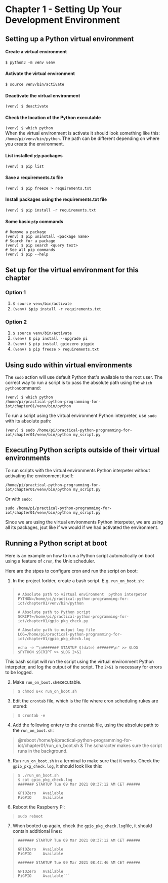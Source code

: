 # Chapter 1 - Setting Up Your Development Environment 

## Setting up a Python virtual environment
#### Create a virtual environment
```$ python3 -m venv venv```

#### Activate the virtual environment
```$ source venv/bin/activate```

#### Deactivate the virtual environment
```(venv) $ deactivate```

#### Check the location of the Python executable
```(venv) $ which python```<br>
When the virtual environment is activate it should look something
like this: ```/home/pi/venv/bin/python```. The path can be different
depending on where you create the environment.

#### List installed ```pip``` packages
```(venv) $ pip list```

#### Save a requirements.tx file
```(venv) $ pip freeze > requirements.txt```

#### Install packages using the requirements.txt file
```(venv) $ pip install -r requirements.txt```

#### Some basic `pip` commands

```
# Remove a package
(venv) $ pip uninstall <package name>
# Search for a package
(venv) $ pip search <query text>
# See all pip commands
(venv) $ pip --help
```

## Set up for the virtual environment for this chapter<br>
### Option 1
1. `$ source venv/bin/activate`
2. `(venv) $pip install -r requirements.txt`

### Option 2
1. `$ source venv/bin/activate`
2. `(venv) $ pip install --upgrade pi`
3. `(venv) $ pip install gpiozero pigpio`
4. `(venv) $ pip freeze > requirements.txt`

## Using sudo within virtual environments
The `sudo` action will use default Python that's available to the root user. The correct way to run a script is to pass the absolute path using the `which python`command:<br>
```
(venv) $ which python
/home/pi/practical-python-programming-for-iot/chapter01/venv/bin/python
```
To run a script using the virtual environment Python interpreter, use `sudo` with its absolute path:<br>
```
(venv) $ sudo /home/pi/practical-python-programming-for-iot/chapter01/venv/bin/python my_script.py
```
## Executing Python scripts outside of their virtual environments
To run scripts with the virtual environments Python interpeter without activating the environment itself:<br>
```
/home/pi/practical-python-programming-for-iot/chapter01/venv/bin/python my_script.py
```
Or with `sudo`:<br>
```
sudo /home/pi/practical-python-programming-for-iot/chapter01/venv/bin/python my_script.py
```
Since we are using the virtual environments Python interpeter, we are using all its packages, jsut like if we would if we had activated the environment.

## Running a Python script at boot
Here is an example on how to run a Python script automatically on boot using a feature of `cron`, the Unix scheduler.<br>

Here are the stpes to configure cron and run the script on boot:<br>
1. In the project forlder, create a bash script. E.g. `run_on_boot.sh`:
>```#!/bin/bash
>
># Absolute path to virtual environment  python interpeter
>PYTHON=/home/pi/practical-python-programming-for-iot/chapter01/venv/bin/python
>
># Absolute path to Python script
>SCRIPT=/home/pi/practical-python-programming-for-iot/chapter01/gpio_pkg_check.py
>
># Absolute path to output log file
>LOG=/home/pi/practical-python-programming-for-iot/chapter01/gpio_pkg_check.log
>
>echo -e "\n####### STARTUP $(date) #######\n" >> $LOG
>$PYTHON $SCRIPT >> $LOG 2>&1
This bash script will run the script using the virtual environment Python interpeter, and log the output of the script. The `2>&1` is necessary for errors to be logged.

2. Make `run_on_boot.sh`executable.
>`$ chmod u+x run_on_boot.sh`
3. Edit the `crontab` file, which is the file where cron scheduling rukes are stored:
>`$ crontab -e`
4. Add the following entery to the `crontab` file, using the absolute path to the `run_on_boot.sh`:
> @reboot /home/pi/practical-python-programming-for-iot/chapter01/run_on_boot.sh &
The `&`character makes sure the script runs in the background.
5. Run `run_on_boot.sh` in a terminal to make sure that it works. Check the `gpio_pkg_check.log`, it should look like this:
>```
> $ ./run_on_boot.sh
> $ cat gpio_pkg_check.log
> ####### STARTUP Tue 09 Mar 2021 08:37:12 AM CET ######
>
>GPIOZero   Available
>PiGPIO     Available
>```
6. Reboot the Raspberry Pi:
> `sudo reboot`
7. When booted up again, check the `gpio_pkg_check.log`file, it should contain additional lines:

>```
>####### STARTUP Tue 09 Mar 2021 08:37:12 AM CET ######
>
>GPIOZero   Available
>PiGPIO     Available
>
>####### STARTUP Tue 09 Mar 2021 08:42:46 AM CET ######
>
>GPIOZero   Available
>PiGPIO     Available```
